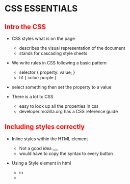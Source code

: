 # CSS ESSENTIALS

## Intro the CSS

- CSS styles what is on the page

  - describes the visual representation of the document
  - stands for cascading style sheets

- We write rules in CSS following a basic pattern
  - selector {
    property: value;
    }
  - h1 {
    color: purple
    }
- select something then set the property to a value

- There is a lot to CSS
  - easy to look up all the properties in css
  - developer.mozilla.org has a CSS reference guide

## Including styles correctly

- Inline styles within the HTML element

  - Not a good idea
    <button style="color: purple;">
  - would have to copy the syntax to every button

- Using a Style element in html

  - in <head>
  - <style>
      h2 {
          color: red;
      }

- External Style Sheet
  - write styles in a .css file
  - link to the file in any document you make
  - <head>
        <link rel = "stylesheet" href="my_style_sheet.css">
    </head>

## Basic CSS Properties

### colors

- can set all types of specified selectors to a certain color
  - color = text color
  - background-color = box color
    - background is not the same
- can use name, RGB or Hex color schemes

### Text Properties

- text align only moves it within the content box

- font weight controls boldness or lightness

  - words or numbers
  - 400 is normal and 700 is bold usually

- text decoration controls the appreance of decorative lines

- line height controls the spacing between lines

- font size
  - comes in relative or absolute measures
  - pixles
    - most common absolute measurement
    - not recommended for reactive websites
- font family
  - chnage the font of an element
  - can also make a font stack for as a list of font options

## CSS Selectors

- Universal Selectors
  - selects everything
- Element selector
  - everything of a given type
  - can use a comma to combine elements
- id selector
  - can select a single element based on id using #idname
- class selector
  - similar to an id
  - can be applied to multiple elements
  - can have groups of things than you can style together
  - .classname
- descendant selector
  - uses a space rather than a comma to show selectors nested inside other selectors
- Adjacent selector
  - h1 + p
  - paragraphs that come right after an h1
  - is on the same level (not nested)
- Direct Child
  - div > li
  - all list items directly nested inside a div
- Attribute Selector

  - input[type = "text"]
    - select all elements where the input type is a text

- Pseudo Classes

  - keyword added to a selector based on a certain state - active, checked, first, hover, etc. - has to start with a colon
    -Pseudo Elements - select a particular part of an element - first letter of every paragraph or first line - use two colons

- Casecading

  - the order of our styles matters and is reflected in the browsers
  - if two h1's exist it will take the last values it reads

- Specificity

  - what happens when there are conflicting style effecting the same element
  - how the browser applies rule when conflict is encountered
    - the browser will take the value from the most specific selector
    - ID > Class > Element

- Inheretance
  - some elements will be inhereted by child elements
  - i.e. changing the color of body to pink at that is it. every element inside the body will be pink unless another selector is used
  - takes in from the closest parent
    - a paragraph would inheret color from section over body since section would be closer

## CSS Box Model

- Idea that everything in CSS is a box with different properties or components

  - Content, Padding, Border, Margin

- Width & Height

  - set the width and height of an element
  - default is the size of the content

- Border

  - border around an element
  - can be very specific about the border properties
  - Border-width
    - thickness
  - Border-color
    - controls the color
  - Border-style

    - controls the line style

  - Border shorthand
    - width, style, width in one line

- Padding the space between the content and the border

  - can set the value of each side or all together
  - shorthand property
    - 1 value = all
    - 2 = vertical horizontal
    - 3 = top horizontal bottom
    - 4 = top right bottom left

- Margin

  - spacing on the outside of the border between elements

- Display Property

  - Inline
    - width and height are ignored by default
    - margin and padding are also respected horizontally but not vertically
  - Block
    - width and height are respected
    - padding are margin are respected on all four sides
  - Inline-Block
    - behaves like an inline element but block style elements are respected

- CSS Units Revisited
  - Pixels are the most common abosolute units
  - Relative Units
    - Percentages
      - relative to property of the parent
    - em
      - relative to the parent
      - 1em is equal to the parent
      - 2em is double the size of the parent
      - common to ems with margin
        - corresponds and scales relative to the font size of the element
        - useful you want all the elements of something to scale all at once
      - one problem is nested elements can grow or shrink very quickly such as in nested lists
    - rem
      - Root EMS
        - relative to one root font size {html} for the entire document rather than the parent
        - can set the relative font size for an entire document based on the root element

## Other CSS Properties

- Opacity and Alpha
  - Transpency
    - RGBA
      - scale between 0 and 1
      - for just the single element
      - for hex colors it scales from 00 - FF and the end of the hexdec code
    - Opacity
      - is the entire element or class and everything inside

- Position
  - static = default value for all elements
  - relative = can move an element relative to itself
    - top, left, values can be positive and negative
  - absolute
    - element is removed from the document flow
    - position relative to the body or another positioned element that is not static
  - fixed = only posiiton to the body and stays as you scroll
  - sticky
    - is fixed when you are scrolling

- Transitions
  - property name duration timing function
  - similar to the syntax as a border: width style color
    - easings.net for looking up timing functions.
    - don't do transitions all, better to single out the properties you want

- Transform
  - transforming elements
    - rotate, skew, translate, etc.
    - rotate: an object
    - transfrom: grow or skrink an object
    - translate: move an object in a direction
    - skew: skew an object
    - can combine elements at the same time
  - will apply to everything in our element that we select

- Box Shadow
  - cast a drop shadow from a frame

- Background
  - image
    - can pass in a url either for a folder or online through background-image: url()
  - size
    - can change the size of the image we pass in
  - if you are using background it has to done right after position and needs a / inbetween
    - i.e. center/cover

- Google Fonts
  - Can you free fonts for webpages
  - fonts.google.com
  - can add what fonts you want and it gives you an embed link to add it to the document which you can then implement in css
  - it will grab the fonts using the link when the page loads
  - can select multiple font families and weights